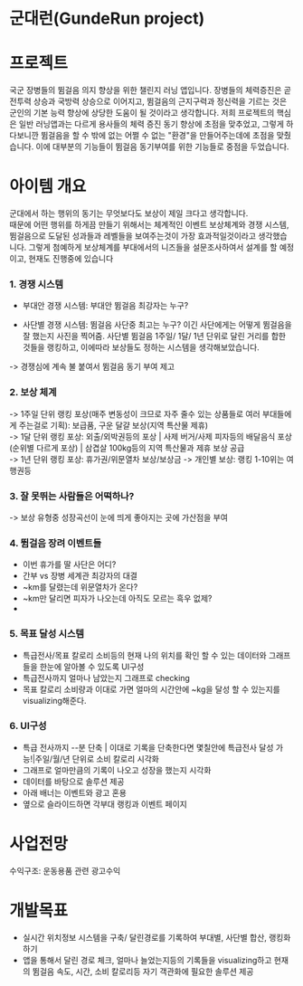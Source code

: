 # 군대런(GundeRun project)

# 프로젝트
국군 장병들의 뜀걸음 의지 향상을 위한 챌린지 러닝 앱입니다. 장병들의 체력증진은 곧 전투력 상승과 국방력 상승으로 이어지고, 뜀걸음의 근지구력과 정신력을 기르는 것은 군인의 기본 능력 향상에 상당한 도움이 될 것이라고 생각합니다. 저희 프로젝트의 핵심은 일반 러닝앱과는 다르게 용사들의 체력 증진 동기 향상에 초점을 맞추었고, 그렇게 하다보니깐 뜀걸음을 할 수 밖에 없는 어쩔 수 없는 "환경"을 만들어주는데에 초점을 맞췄습니다. 이에 대부분의 기능들이 뜀걸음 동기부여를 위한 기능들로 중점을 두었습니다.


# 아이템 개요
군대에서 하는 행위의 동기는 무엇보다도 보상이 제일 크다고 생각합니다. <br>
때문에 어떤 행위를 하게끔 만들기 위해서는 체계적인 이벤트 보상체계와 경쟁 시스템, 뜀걸음으로 도달된 성과들과 레벨들을 보여주는것이 가장 효과적일것이라고 생각했습니다. 그렇게 첨예하게 보상체계를 부대에서의 니즈들을 설문조사하여서 설계를 할 예정이고, 현재도 진행중에 있습니다<br>

### 1. 경쟁 시스템
- 부대안 경쟁 시스템: 부대안 뜀걸음 최강자는 누구?

- 사단별 경쟁 시스템: 뜀걸음 사단중 최고는 누구? 이긴 사단에게는 어떻게 뜀걸음을 잘 했는지 사진을 찍어줌.
 사단별 뜀걸음 1주일/ 1달/ 1년 단위로 달린 거리를 합한 것들을 랭킹하고, 이에따라 보상들도 정하는 시스템을 생각해보았습니다.

-> 경쟁심에 계속 불 붙여서 뜀걸음 동기 부여 제고

### 2. 보상 체계
-> 1주일 단위 랭킹 포상(매주 변동성이 크므로 자주 줄수 있는 상품들로 여러 부대들에게 주는걸로 기획): 보급품, 구운 달걀 보상(지역 특산물 제휴)<br>
-> 1달 단위 랭킹 포상: 외출/외박권등의 포상 | 사제 버거/사제 피자등의 배달음식 포상(순위별 다르게 포상) | 삼겹살 100kg등의 지역 특산물과 제휴 보상 공급<br>
-> 1년 단위 랭킹 포상: 휴가권/위문열차 보상/보상금
-> 개인별 보상: 랭킹 1-10위는 여행권등


### 3. 잘 못뛰는 사람들은 어떡하나?
-> 보상 유형중 성장곡선이 눈에 띄게 좋아지는 곳에 가산점을 부여

### 4. 뜀걸음 장려 이벤트들
- 이번 휴가를 딸 사단은 어디?
- 간부 vs 장병 세계관 최강자의 대결
- ~km를 달렸는데 위문열차가 온다?
- ~km만 달리면 피자가 나오는데 아직도 모르는 흑우 없제?
- 
### 5. 목표 달성 시스템
- 특급전사/목표 칼로리 소비등의 현재 나의 위치를 확인 할 수 있는 데이터와 그래프들을 한눈에 알아볼 수 있도록 UI구성 
- 특급전사까지 얼마나 남았는지 그래프로 checking
- 목표 칼로리 소비량과 이대로 가면 얼마의 시간안에 ~kg을 달성 할 수 있는지를 visualizing해준다.

### 6. UI구성
- 특급 전사까지 --분 단축 | 이대로 기록을 단축한다면 몇칠안에 특급전사 달성 가능!|주일/월/년 단위로 소비 칼로리 시각화
- 그래프로 얼마만큼의 기록이 나오고 성장을 했는지 시각화
- 데이터를 바탕으로 솔루션 제공
- 아래 배너는 이벤트와 광고 혼용
- 옆으로 슬라이드하면 각부대 랭킹과 이벤트 페이지

# 사업전망
수익구조: 운동용품 관련 광고수익

# 개발목표
- 실시간 위치정보 시스템을 구축/ 달린경로를 기록하여 부대별, 사단별 합산, 랭킹화하기
- 앱을 통해서 달린 경로 체크, 얼마나 늘었는지등의 기록들을 visualizing하고 현재의 뜀걸음 속도, 시간, 소비 칼로리등 자기 객관화에 필요한 솔루션 제공


